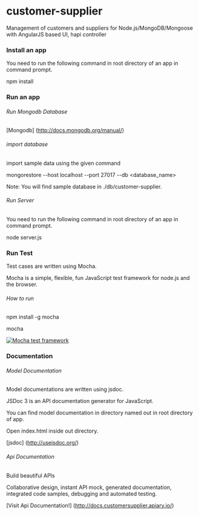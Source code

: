 customer-supplier
=================

Management of customers and suppliers for Node.js/MongoDB/Mongoose with AngularJS based UI, hapi controller

### Install an app

You need to run the following command in root directory of an app in command prompt.

npm install

### Run an app

###### *Run Mongodb Database*

[Mongodb] (http://docs.mongodb.org/manual/)

###### *import database*

import sample data using the given command

mongorestore --host localhost --port 27017 --db <database_name> <path of sample database file>

Note: You will find sample database in ./db/customer-supplier.

###### *Run Server*

You need to run the following command in root directory of an app in command prompt.

node server.js

### Run Test

Test cases are written using Mocha.

Mocha is a simple, flexible, fun JavaScript test framework for node.js and the browser.

###### *How to run*

npm install -g mocha

mocha

 [![Mocha test framework](http://f.cl.ly/items/3l1k0n2A1U3M1I1L210p/Screen%20Shot%202012-02-24%20at%202.21.43%20PM.png)](http://mochajs.org)


### Documentation

###### *Model Documentation*

Model documentations are written using jsdoc.

JSDoc 3 is an API documentation generator for JavaScript.

You can find model documentation in directory named out in root directory of app.

Open index.html inside out directory.

[jsdoc] (http://usejsdoc.org/)

###### *Api Documentation*

Build beautiful APIs

Collaborative design, instant API mock, generated documentation, integrated code samples, debugging and automated testing.

[Visit Api Documentation!] (http://docs.customersupplier.apiary.io/)

